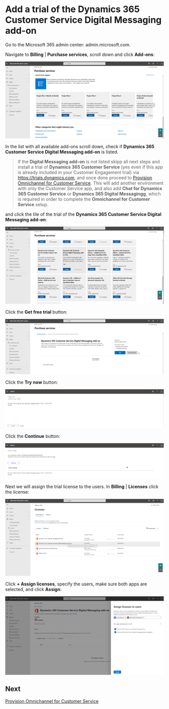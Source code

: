 # Add a trial of the Dynamics 365 Customer Service Digital Messaging add-on

Go to the Microsoft 365 admin center: admin.microsoft.com.

Navigate to **Billing** | **Purchase services**, scroll down and click **Add-ons**:

![screenshot](images/microsoft-365-add-ons.png)

In the list with all available add-ons scroll down, check if **Dynamics 365 Customer Service Digital Messaging add-on** is listed.

> If the **Digital Messaging add-on** is not listed skipp all next steps and install a trial of **Dynamics 365 Customer Service** (yes even if this app is already included in your Customer Engagement trial) via https://trials.dynamics.com, and once done proceed to [Provision Omnichannel for Customer Service](Provision-Omnichannel-for-Customer-Service). This will add another environment with only the Customer Service app, and also add **Chat for Dynamics 365 Customer Service** or **Dynamics 365 Digital Messagingg**, which is required in order to complete the **Omnichannel for Customer Service** setup.


and click the tile of the trial of the **Dynamics 365 Customer Service Digital Messaging add-on**:

![screenshot](images/microsoft-365-customer-service-digital-messaging-add-on.png)

Click the **Get free trial** button:

![screenshot](images/microsoft-365-customer-service-digital-messaging-add-on-get-free-trial.png)

Click the **Try now** button:

![screenshot](images/microsoft-365-customer-service-digital-messaging-add-on-try-now.png)

Click the **Continue** button:

![screenshot](images/microsoft-365-customer-service-digital-messaging-add-on-continue.png)

Next we will assign the trial license to the users. In **Billing** | **Licenses** click the license:

![screenshot](images/microsoft-365-customer-service-digital-messaging-add-on-licenses.png)

Click **+ Assign licenses**, specify the users, make sure both apps are selected, and click **Assign**:

![screenshot](images/microsoft-365-customer-service-digital-messaging-add-on-assign-licenses.png)

## Next

[Provision Omnichannel for Customer Service](Provision-Omnichannel-for-Customer-Service.md)